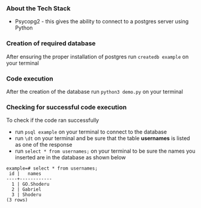 ### About the Tech Stack

- Psycopg2 - this gives the ability to connect to a postgres server using Python

### Creation of required database

After ensuring the proper installation of postgres
run `createdb example` on your terminal

### Code execution

After the creation of the database
run `python3 demo.py` on your terminal

### Checking for successful code execution

To check if the code ran successfully

- run `psql example` on your terminal to connect to the database
- run `\dt` on your terminal and be sure that the table **usernames** is listed as one of the response
- run `select * from usernames;` on your terminal to be sure the names you inserted are in the database as shown below

```
example=# select * from usernames;
 id |   names
----+------------
  1 | GO.Shoderu
  2 | Gabriel
  3 | Shoderu
(3 rows)

```
